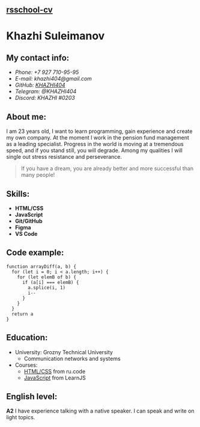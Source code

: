 ## [rsschool-cv](https://github.com/KHAZHI404/rsschool-cv/blob/gh-pages/cv.md)

# Khazhi Suleimanov

## My contact info:
* _Phone: +7 927 710-95-95_
* _E-mail: khazhi404@gmail.com_
* _GitHub: [KHAZHI404](https://github.com/KHAZHI404)_
* _Telegram: @KHAZHI404_
* _Discord: KHAZHI #0203_

## About me:
I am 23 years old, I want to learn programming, gain experience and create my own company. 
At the moment I work in the pension fund management as a leading specialist.
Progress in the world is moving at a tremendous speed, and if you stand still, you will degrade.
Among my qualities I will single out stress resistance and perseverance.
> If you have a dream, you are already better and more successful than many people!

## Skills:
* __HTML/CSS__
* __JavaScript__
* __Git/GitHub__
* __Figma__
* __VS Code__

## Code example:
```
function arrayDiff(a, b) { 
  for (let i = 0; i < a.length; i++) {
    for (let elemB of b) {      
      if (a[i] === elemB) {
        a.splice(i, 1)
        i--
      }
    }
  }
  return a
}
```

## Education:
* University: Grozny Technical University
    + Communication networks and systems   
* Courses: 
    + [HTML/CSS](https://ru.code-basics.com) from ru.code
    + [JavaScript](https://learn.javascript.ru/) from LearnJS

## English level:
**A2** I have experience talking with a native speaker. I can speak and write on light topics.
